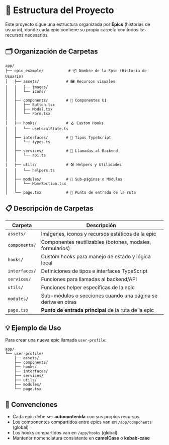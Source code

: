 # 📁 Estructura del Proyecto

Este proyecto sigue una estructura organizada por **Epics** (historias de usuario), donde cada epic contiene su propia carpeta con todos los recursos necesarios.

## 🗂️ Organización de Carpetas

```
app/
├── epic_example/           # 📦 Nombre de la Epic (Historia de Usuario)
│   ├── assets/            # 🖼️ Recursos visuales
│   │   ├── images/
│   │   └── icons/
│   │
│   ├── components/        # 🧩 Componentes UI
│   │   ├── Button.tsx
│   │   ├── Modal.tsx
│   │   └── Form.tsx
│   │
│   ├── hooks/             # 🪝 Custom Hooks
│   │   └── useLocalState.ts
│   │
│   ├── interfaces/        # 📝 Tipos TypeScript
│   │   └── types.ts
│   │
│   ├── services/          # 🔌 Llamadas al Backend
│   │   └── api.ts
│   │
│   ├── utils/             # 🛠️ Helpers y Utilidades
│   │   └── helpers.ts
│   │
│   ├── modules/           # 📄 Sub-páginas o Módulos
│   │   └── HomeSection.tsx
│   │
│   └── page.tsx           # 🚪 Punto de entrada de la ruta
```

## 📋 Descripción de Carpetas

| Carpeta | Descripción |
|---------|-------------|
| `assets/` | Imágenes, iconos y recursos estáticos de la epic |
| `components/` | Componentes reutilizables (botones, modales, formularios) |
| `hooks/` | Custom hooks para manejo de estado y lógica local |
| `interfaces/` | Definiciones de tipos e interfaces TypeScript |
| `services/` | Funciones para llamadas al backend/API |
| `utils/` | Funciones helper específicas de la epic |
| `modules/` | Sub-módulos o secciones cuando una página se deriva en otras |
| `page.tsx` | **Punto de entrada principal** de la ruta de la epic |

## 💡 Ejemplo de Uso

Para crear una nueva epic llamada `user-profile`:

```
app/
└── user-profile/
    ├── assets/
    ├── components/
    ├── hooks/
    ├── interfaces/
    ├── services/
    ├── utils/
    ├── modules/
    └── page.tsx
```

## 🎯 Convenciones

- Cada epic debe ser **autocontenida** con sus propios recursos
- Los componentes compartidos entre epics van en `/app/components` (global)
- Los hooks compartidos van en `/app/hooks` (global)
- Mantener nomenclatura consistente en **camelCase** o **kebab-case**